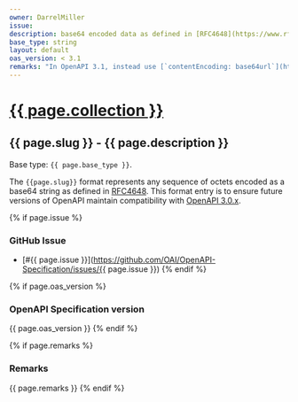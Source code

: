 ```yaml
---
owner: DarrelMiller
issue: 
description: base64 encoded data as defined in [RFC4648](https://www.rfc-editor.org/rfc/rfc4648#section-4)
base_type: string
layout: default
oas_version: < 3.1
remarks: "In OpenAPI 3.1, instead use [`contentEncoding: base64url`](https://json-schema.org/draft/2020-12/json-schema-validation.html#name-contentencoding), optionally alongside [contentMediaType](https://json-schema.org/draft/2020-12/json-schema-validation.html#name-contentmediatype)."
---
```


# <a href="..">{{ page.collection }}</a>

## {{ page.slug }} - {{ page.description }}

Base type: `{{ page.base_type }}`.

The `{{page.slug}}` format represents any sequence of octets encoded as a base64 string as defined in [RFC4648](https://www.rfc-editor.org/rfc/rfc4648#section-4). This format entry is to ensure future versions of OpenAPI maintain compatibility with [OpenAPI 3.0.x](https://spec.openapis.org/oas/v3.0.0).

{% if page.issue %}
### GitHub Issue

* [#{{ page.issue }}](https://github.com/OAI/OpenAPI-Specification/issues/{{ page.issue }})
{% endif %}

{% if page.oas_version %}
### OpenAPI Specification version

{{ page.oas_version }}
{% endif %}

{% if page.remarks %}
### Remarks

{{ page.remarks }}
{% endif %}